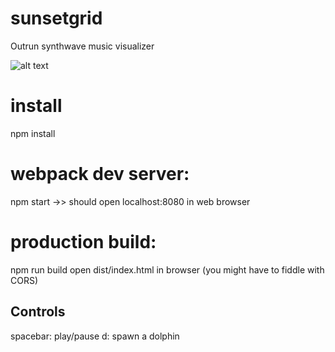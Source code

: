 # sunsetgrid
Outrun synthwave music visualizer

![alt text](http://sunsetgrid.com/sunset_grid.png)


# install
npm install

# webpack dev server:
npm start
 ->> should open localhost:8080 in web browser

# production build:
npm run build
open dist/index.html in browser (you might have to fiddle with CORS)


Controls
--------
spacebar: play/pause
d: spawn a dolphin
